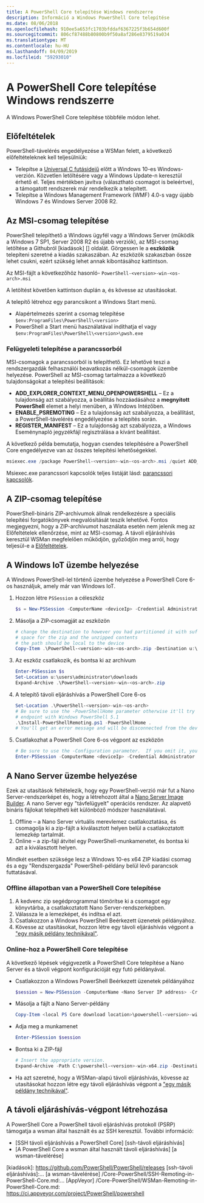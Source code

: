 ```yaml
---
title: A PowerShell Core telepítése Windows rendszerre
description: Információ a Windows PowerShell Core telepítése
ms.date: 08/06/2018
ms.openlocfilehash: 910ee5a653fc1703bfddaf6367225f3b654d600f
ms.sourcegitcommit: 806cf87488b80800b9f50a8af286e8379519a034
ms.translationtype: MT
ms.contentlocale: hu-HU
ms.lasthandoff: 04/09/2019
ms.locfileid: "59293010"
---
```

# <a name="installing-powershell-core-on-windows"></a>A PowerShell Core telepítése Windows rendszerre

A Windows PowerShell Core telepítése többféle módon lehet.

## <a name="prerequisites"></a>Előfeltételek

PowerShell-távelérés engedélyezése a WSMan felett, a következő előfeltételeknek kell teljesülniük:

- Telepítse a [Universal C futásidejű](https://www.microsoft.com/download/details.aspx?id=50410) előtt a Windows 10-es Windows-verzión. Közvetlen letöltésére vagy a Windows Update-n keresztül érhető el. Teljes mértékben javítva (választható csomagot is beleértve), a támogatott rendszerek már rendelkezik a telepített.
- Telepítse a Windows Management Framework (WMF) 4.0-s vagy újabb Windows 7 és Windows Server 2008 R2.

## <a name="a-idmsi-installing-the-msi-package"></a><a id="msi" />Az MSI-csomag telepítése

PowerShell telepíthető a Windows ügyfél vagy a Windows Server (működik a Windows 7 SP1, Server 2008 R2 és újabb verziók), az MSI-csomag letöltése a Githubról [kiadások] [] oldalát. Görgessen le a **eszközök** telepíteni szeretné a kiadás szakaszában. Az eszközök szakaszban össze lehet csukni, ezért szükség lehet annak kibontásához kattintson.

Az MSI-fájlt a következőhöz hasonló- `PowerShell-<version>-win-<os-arch>.msi`
<!-- TODO: should be updated to point to the Download Center as well -->

A letöltést követően kattintson duplán a, és kövesse az utasításokat.

A telepítő létrehoz egy parancsikont a Windows Start menü.

- Alapértelmezés szerint a csomag telepítése `$env:ProgramFiles\PowerShell\<version>`
- PowerShell a Start menü használatával indíthatja el vagy `$env:ProgramFiles\PowerShell\<version>\pwsh.exe`

### <a name="administrative-install-from-the-command-line"></a>Felügyeleti telepítése a parancssorból

MSI-csomagok a parancssorból is telepíthető. Ez lehetővé teszi a rendszergazdák felhasználói beavatkozás nélkül-csomagok üzembe helyezése. PowerShell az MSI-csomag tartalmazza a következő tulajdonságokat a telepítési beállítások:

- **ADD_EXPLORER_CONTEXT_MENU_OPENPOWERSHELL** – Ez a tulajdonság azt szabályozza, a beállítás hozzáadásához a **megnyitott PowerShell** elemet a helyi menüben, a Windows Intézőben.
- **ENABLE_PSREMOTING** – Ez a tulajdonság azt szabályozza, a beállítást, a PowerShell-távelérés engedélyezése a telepítés során.
- **REGISTER_MANIFEST** – Ez a tulajdonság azt szabályozza, a Windows Eseménynapló jegyzékfájl regisztrálása a kívánt beállítást.

A következő példa bemutatja, hogyan csendes telepítésére a PowerShell Core engedélyezve van az összes telepítési lehetőségekkel.

```powershell
msiexec.exe /package PowerShell-<version>-win-<os-arch>.msi /quiet ADD_EXPLORER_CONTEXT_MENU_OPENPOWERSHELL=1 ENABLE_PSREMOTING=1 REGISTER_MANIFEST=1
```

Msiexec.exe parancssori kapcsolók teljes listáját lásd: [parancssori kapcsolók](/windows/desktop/Msi/command-line-options).

## <a name="a-idzip-installing-the-zip-package"></a><a id="zip" />A ZIP-csomag telepítése

PowerShell-bináris ZIP-archívumok állnak rendelkezésre a speciális telepítési forgatókönyvek megvalósítását teszik lehetővé. Fontos megjegyezni, hogy a ZIP-archívumot használata esetén nem jelenik meg az Előfeltételek ellenőrzése, mint az MSI-csomag. A távoli eljáráshívás keresztül WSMan megfelelően működjön, győződjön meg arról, hogy teljesül-e a [Előfeltételek](#prerequisites).

## <a name="deploying-on-windows-iot"></a>A Windows IoT üzembe helyezése

A Windows PowerShell-lel történő üzembe helyezése a PowerShell Core 6-os használjuk, amely már van Windows IoT.

1. Hozzon létre `PSSession` a céleszköz

   ```powershell
   $s = New-PSSession -ComputerName <deviceIp> -Credential Administrator
   ```

2. Másolja a ZIP-csomagját az eszközön

   ```powershell
   # change the destination to however you had partitioned it with sufficient
   # space for the zip and the unzipped contents
   # the path should be local to the device
   Copy-Item .\PowerShell-<version>-win-<os-arch>.zip -Destination u:\users\administrator\Downloads -ToSession $s
   ```

3. Az eszköz csatlakozik, és bontsa ki az archívum

   ```powershell
   Enter-PSSession $s
   Set-Location u:\users\administrator\downloads
   Expand-Archive .\PowerShell-<version>-win-<os-arch>.zip
   ```

4. A telepítő távoli eljáráshívás a PowerShell Core 6-os

   ```powershell
   Set-Location .\PowerShell-<version>-win-<os-arch>
   # Be sure to use the -PowerShellHome parameter otherwise it'll try to create a new
   # endpoint with Windows PowerShell 5.1
   .\Install-PowerShellRemoting.ps1 -PowerShellHome .
   # You'll get an error message and will be disconnected from the device because it has to restart WinRM
   ```

5. Csatlakozhat a PowerShell Core 6-os végpont az eszközön

   ```powershell
   # Be sure to use the -Configuration parameter.  If you omit it, you will connect to Windows PowerShell 5.1
   Enter-PSSession -ComputerName <deviceIp> -Credential Administrator -Configuration powershell.<version>
   ```

## <a name="deploying-on-nano-server"></a>A Nano Server üzembe helyezése

Ezek az utasítások feltételezik, hogy egy PowerShell-verzió már fut a Nano Server-rendszerképet és, hogy a létrehozott által a [Nano Server Image Builder](/windows-server/get-started/deploy-nano-server).
A nano Server egy "távfelügyelt" operációs rendszer. Az alapvető bináris fájlokat telepítheti két különböző módszer használatával.

1. Offline – a Nano Server virtuális merevlemez csatlakoztatása, és csomagolja ki a zip-fájlt a kiválasztott helyen belül a csatlakoztatott lemezkép tartalmát.
2. Online – a zip-fájl átvitel egy PowerShell-munkamenetet, és bontsa ki azt a kiválasztott helyen.

Mindkét esetben szüksége lesz a Windows 10-es x64 ZIP kiadási csomag és a egy "Rendszergazda" PowerShell-példány belül lévő parancsok futtatásával.

### <a name="offline-deployment-of-powershell-core"></a>Offline állapotban van a PowerShell Core telepítése

1. A kedvenc zip segédprogrammal tömörítse ki a csomagot egy könyvtárba, a csatlakoztatott Nano Server-rendszerképben.
2. Válassza le a lemezképet, és indítsa el azt.
3. Csatlakozzon a Windows PowerShell Beérkezett üzenetek példányához.
4. Kövesse az utasításokat, hozzon létre egy távoli eljáráshívás végpont a ["egy másik példány technikával"](../learn/remoting/wsman-remoting-in-powershell-core.md#executed-by-another-instance-of-powershell-on-behalf-of-the-instance-that-it-will-register).

### <a name="online-deployment-of-powershell-core"></a>Online-hoz a PowerShell Core telepítése

A következő lépések végigvezetik a PowerShell Core telepítése a Nano Server és a távoli végpont konfigurációját egy futó példányával.

- Csatlakozzon a Windows PowerShell Beérkezett üzenetek példányához

  ```powershell
  $session = New-PSSession -ComputerName <Nano Server IP address> -Credential <An Administrator account on the system>
  ```

- Másolja a fájlt a Nano Server-példány

  ```powershell
  Copy-Item <local PS Core download location>\powershell-<version>-win-x64.zip c:\ -ToSession $session
  ```

- Adja meg a munkamenet

  ```powershell
  Enter-PSSession $session
  ```

- Bontsa ki a ZIP-fájl

  ```powershell
  # Insert the appropriate version.
  Expand-Archive -Path C:\powershell-<version>-win-x64.zip -DestinationPath "C:\PowerShellCore_<version>"
  ```

- Ha azt szeretné, hogy a WSMan-alapú távoli eljáráshívás, kövesse az utasításokat hozzon létre egy távoli eljáráshívás végpont a ["egy másik példány technikával"](../learn/remoting/WSMan-Remoting-in-PowerShell-Core.md#executed-by-another-instance-of-powershell-on-behalf-of-the-instance-that-it-will-register).

## <a name="how-to-create-a-remoting-endpoint"></a>A távoli eljáráshívás-végpont létrehozása

A PowerShell Core a PowerShell távoli eljáráshívás protokoll (PSRP) támogatja a wsman által használt és az SSH keresztül. További információ:

- [SSH távoli eljáráshívás a PowerShell Core] [ssh-távoli eljáráshívás]
- [A PowerShell Core a wsman által használt távoli eljáráshívás] [a wsman-távelérése]

<!-- [download-center]: TODO -->
[kiadások]: https://github.com/PowerShell/PowerShell/releases [ssh-távoli eljáráshívás]:... [a wsman-távelérése] /Core-PowerShell/SSH-Remoting-in-PowerShell-Core.md:... [AppVeyor] /Core-PowerShell/WSMan-Remoting-in-PowerShell-Core.md: https://ci.appveyor.com/project/PowerShell/powershell
